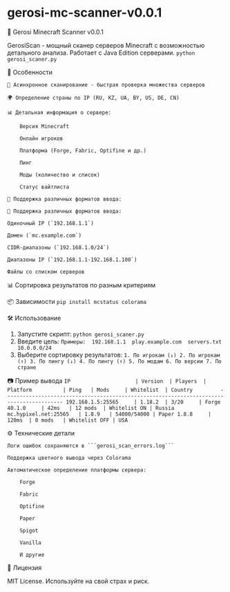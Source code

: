 # gerosi-mc-scanner-v0.0.1
🧭 Gerosi Minecraft Scanner v0.0.1

GerosiScan - мощный сканер серверов Minecraft с возможностью детального анализа. Работает с Java Edition серверами.
```python gerosi_scaner.py```



🌟 Особенности

    🚀 Асинхронное сканирование - быстрая проверка множества серверов

    🌍 Определение страны по IP (RU, KZ, UA, BY, US, DE, CN)

    📊 Детальная информация о сервере:

        Версия Minecraft

        Онлайн игроков

        Платформа (Forge, Fabric, Optifine и др.)

        Пинг

        Моды (количество и список)

        Статус вайтлиста

    📁 Поддержка различных форматов ввода:

    📁 Поддержка различных форматов ввода:

    Одиночный IP (`192.168.1.1`)

    Домен (`mc.example.com`)

    CIDR-диапазоны (`192.168.1.0/24`)

    Диапазоны IP (`192.168.1.1-192.168.1.100`)

    Файлы со списком серверов

📊 Сортировка результатов по разным критериям

📦 Зависимости
```pip install mcstatus colorama```

🛠️ Использование

  1.  Запустите скрипт:
     ```python gerosi_scaner.py```
  2. Введите цель:
       `Примеры: 
    192.168.1.1 
    play.example.com 
    servers.txt 
    10.0.0.0/24`
  3. Выберите сортировку результатов:
   `1. По игрокам (↓)
    2. По игрокам (↑)
    3. По пингу (↓)
    4. По пингу (↑)
    5. По модам
    6. По версии
    7. По стране`

📷 Пример вывода
       `IP                     | Version  | Players  | Platform          | Ping   | Mods     | Whitelist  | Country        
        -----------------------------------------------------------------------------------------
        192.168.1.5:25565     | 1.18.2  | 3/20     | Forge 40.1.0     | 42ms   | 12 mods  | Whitelist ON | Russia
        mc.hypixel.net:25565   | 1.8.9   | 54000/54000 | Paper 1.8.8     | 120ms  | 0 mods   | Whitelist OFF | USA`

⚙️ Технические детали

    Логи ошибок сохраняются в ```gerosi_scan_errors.log```

    Поддержка цветного вывода через Colorama

    Автоматическое определение платформы сервера:

        Forge

        Fabric

        Optifine

        Paper

        Spigot

        Vanilla

        И другие

📄 Лицензия

MIT License. Используйте на свой страх и риск.
     

    


